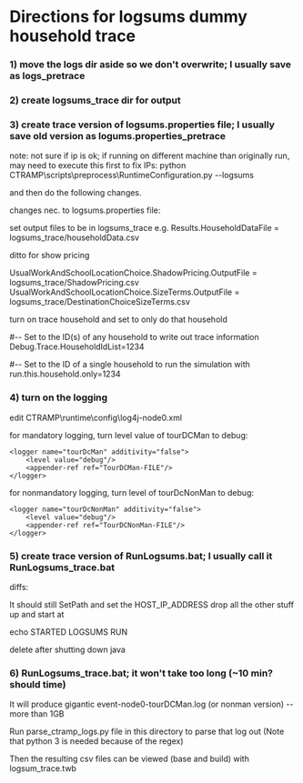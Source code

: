 
# Directions for logsums dummy household trace

### 1) move the logs dir aside so we don't overwrite; I usually save as logs_pretrace
### 2) create logsums_trace dir for output
### 3) create trace version of logsums.properties file; I usually save old version as logums.properties_pretrace

note: not sure if ip is ok; if running on different machine than originally run, may need to execute this first to fix IPs:
python CTRAMP\scripts\preprocess\RuntimeConfiguration.py --logsums

and then do the following changes.

changes nec. to logsums.properties file:

set output files to be in logsums_trace
  e.g. Results.HouseholdDataFile = logsums_trace/householdData.csv

ditto for show pricing 

UsualWorkAndSchoolLocationChoice.ShadowPricing.OutputFile   = logsums_trace/ShadowPricing.csv
UsualWorkAndSchoolLocationChoice.SizeTerms.OutputFile       = logsums_trace/DestinationChoiceSizeTerms.csv

turn on trace household and set to only do that household

#-- Set to the ID(s) of any household to write out trace information
Debug.Trace.HouseholdIdList=1234

#-- Set to the ID of a single household to run the simulation with
run.this.household.only=1234

### 4) turn on the logging

edit CTRAMP\runtime\config\log4j-node0.xml

for mandatory logging, turn level value of tourDCMan to debug:

    <logger name="tourDcMan" additivity="false">
        <level value="debug"/>
        <appender-ref ref="TourDCMan-FILE"/>
    </logger>

for nonmandatory logging, turn level of tourDcNonMan to debug:

    <logger name="tourDcNonMan" additivity="false">
        <level value="debug"/>
        <appender-ref ref="TourDCNonMan-FILE"/>
    </logger>


 ### 5) create trace version of RunLogsums.bat; I usually call it RunLogsums_trace.bat

diffs:

It should still SetPath and set the HOST_IP_ADDRESS
drop all the other stuff up and start at

echo STARTED LOGSUMS RUN

delete after shutting down java

### 6) RunLogsums_trace.bat; it won't take too long (~10 min?  should time)

It will produce gigantic event-node0-tourDCMan.log (or nonman version) -- more than 1GB 

Run parse_ctramp_logs.py file in this directory to parse that log out
(Note that python 3 is needed because of the regex)

Then the resulting csv files can be viewed (base and build) with logsum_trace.twb

